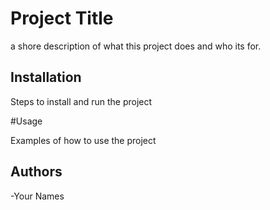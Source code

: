 # Project Title

a shore description of what this project does and who its for.

## Installation

Steps to install and run the project

#Usage

Examples of how to use the project

## Authors

-Your Names
